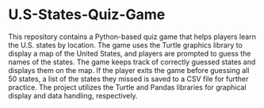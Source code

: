 # U.S-States-Quiz-Game
This repository contains a Python-based quiz game that helps players learn the U.S. states by location. The game uses the Turtle graphics library to display a map of the United States, and players are prompted to guess the names of the states. The game keeps track of correctly guessed states and displays them on the map. If the player exits the game before guessing all 50 states, a list of the states they missed is saved to a CSV file for further practice. The project utilizes the Turtle and Pandas libraries for graphical display and data handling, respectively.
